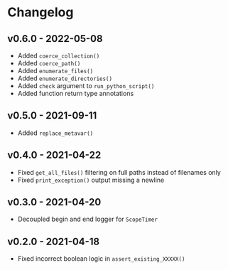 # Changelog

## v0.6.0 - 2022-05-08
- Added `coerce_collection()`
- Added `coerce_path()`
- Added `enumerate_files()`
- Added `enumerate_directories()`
- Added `check` argument to `run_python_script()`
- Added function return type annotations

## v0.5.0 - 2021-09-11
- Added `replace_metavar()`

## v0.4.0 - 2021-04-22
- Fixed `get_all_files()` filtering on full paths instead of filenames only
- Fixed `print_exception()` output missing a newline

## v0.3.0 - 2021-04-20
- Decoupled begin and end logger for `ScopeTimer`

## v0.2.0 - 2021-04-18
- Fixed incorrect boolean logic in `assert_existing_XXXXX()`
